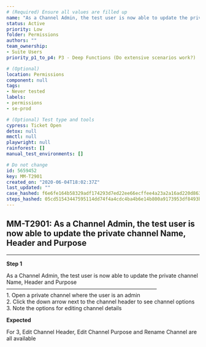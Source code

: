 ```yaml
---
# (Required) Ensure all values are filled up
name: "As a Channel Admin, the test user is now able to update the private channel Name, Header and Purpose"
status: Active
priority: Low
folder: Permissions
authors: ""
team_ownership: 
- Suite Users
priority_p1_to_p4: P3 - Deep Functions (Do extensive scenarios work?)

# (Optional)
location: Permissions
component: null
tags: 
- Never tested
labels: 
- permissions
- se-prod

# (Optional) Test type and tools
cypress: Ticket Open
detox: null
mmctl: null
playwright: null
rainforest: []
manual_test_environments: []

# Do not change
id: 5659452
key: MM-T2901
created_on: "2020-06-04T18:02:37Z"
last_updated: ""
case_hashed: f6e6fe164b58329adf174293d7ed22ee66ecffee4a23a2a16ad220d86363312289012af4b804f5d03c919e1842eb9dba
steps_hashed: 05cd51543447595114dd74f4a4cdc4ba4b6e14b800a9173953df8493bf6053895a367cc423d028a08870c17ec61280a0
---
```


<!-- (Auto-generated) Based on frontmatter's "key" and "name" -->

## MM-T2901: As a Channel Admin, the test user is now able to update the private channel Name, Header and Purpose

---

**Step 1**

As a Channel Admin, the test user is now able to update the private channel Name, Header and Purpose\
————————————————————————————\
1\. Open a private channel where the user is an admin\
2\. Click the down arrow next to the channel header to see channel options\
3\. Note the options for editing channel details

**Expected**

For 3, Edit Channel Header, Edit Channel Purpose and Rename Channel are all available
